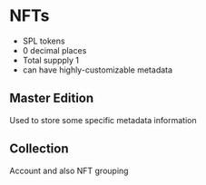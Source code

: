 # NFTs

* SPL tokens
* 0 decimal places
* Total suppply 1
* can have highly-customizable metadata



## Master Edition
Used to store some specific metadata information

## Collection
Account and also NFT grouping 



